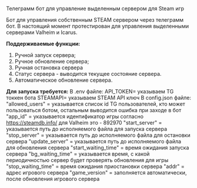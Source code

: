 Телеграмм бот для управление выделенным сервером для Steam игр

Бот для управления собственным STEAM сервером через телеграмм бот. 
В настоящий момент протестирован для управления выделенными серверами Valheim и Icarus.

**Поддерживаемые функции:** 
1. Ручной запуск сервера;
2. Ручное обновление сервера;
3. Ручная остановка сервера
4. Статус сервера - выводится текущее состояние сервера. 
5. Автоматическое обновление сервера.

**Для запуска требуется:** 
В .env файле: 
	API_TOKEN= указываем TG токкен бота
	STEAMAPI= указываем STEAM API ключ
В config.json файле:
	"allowed_users"  = указывается список id TG пользователей, кто может пользоваться ботом, остальным выводится ошибка при заходе в бот
	"app_id" = указывается идентификатор игры согласно https://steamdb.info/  для Valheim это - 892970
	"start_server" = указывается путь до исполняемого файла для запуска сервера
	"stop_server" = указывается путь до исполняемого файла для остановки сервера
	"update_server" = указывается путь до исполняемого файла для обновления сервера
	"start_waiting_time" = время ожидания запуска сервера
	"bg_waiting_time" = указывается время, с какой периодичностью сервер будет проверять обновления для игры
	"stop_waiting_time" = время ожидания приостановки сервера
	"addr" = адрес игрового сервера
	"game_version" = заполняется автоматически, после обновления игрового сервера
